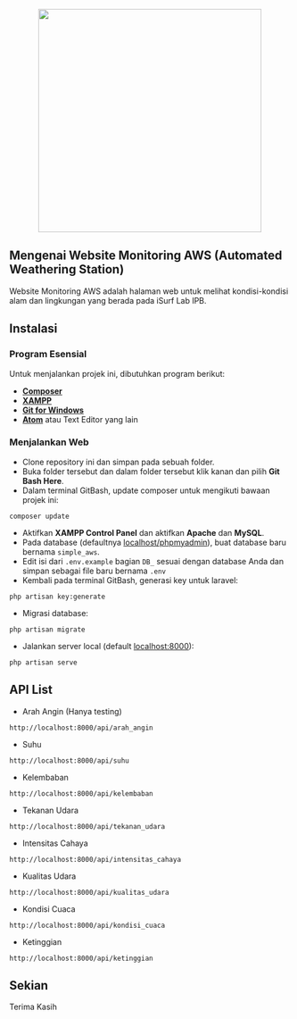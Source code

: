 <p align="center"><img src="https://images.techhive.com/images/article/2015/05/aws-logo-100584713-primary.idge.jpg" width="400"></p>


## Mengenai Website Monitoring AWS (Automated Weathering Station)

Website Monitoring AWS adalah halaman web untuk melihat kondisi-kondisi alam dan lingkungan yang berada pada iSurf Lab IPB.

## Instalasi

### Program Esensial
Untuk menjalankan projek ini, dibutuhkan program berikut:

- **[Composer](https://getcomposer.org/download/)**
- **[XAMPP](https://www.apachefriends.org/download.html)**
- **[Git for Windows](https://gitforwindows.org/)**
- **[Atom](https://atom.io/)** atau Text Editor yang lain

### Menjalankan Web

- Clone repository ini dan simpan pada sebuah folder.
- Buka folder tersebut dan dalam folder tersebut klik kanan dan pilih **Git Bash Here**.
- Dalam terminal GitBash, update composer untuk mengikuti bawaan projek ini:
```
composer update
```
- Aktifkan **XAMPP Control Panel** dan aktifkan **Apache** dan **MySQL**.
- Pada database (defaultnya [localhost/phpmyadmin](http://localhost/phpmyadmin)), buat database baru bernama `simple_aws`.
- Edit isi dari `.env.example` bagian `DB_` sesuai dengan database Anda dan simpan sebagai file baru bernama `.env`
- Kembali pada terminal GitBash, generasi key untuk laravel:
```
php artisan key:generate
```
- Migrasi database:
```
php artisan migrate
```
- Jalankan server local (default [localhost:8000](http://localhost:8000/)):
```
php artisan serve
```

## API List

- Arah Angin (Hanya testing)
```
http://localhost:8000/api/arah_angin
```
- Suhu
```
http://localhost:8000/api/suhu
```
- Kelembaban
```
http://localhost:8000/api/kelembaban
```
- Tekanan Udara
```
http://localhost:8000/api/tekanan_udara
```
- Intensitas Cahaya
```
http://localhost:8000/api/intensitas_cahaya
```
- Kualitas Udara
```
http://localhost:8000/api/kualitas_udara
```
- Kondisi Cuaca
```
http://localhost:8000/api/kondisi_cuaca
```
- Ketinggian
```
http://localhost:8000/api/ketinggian
```

## Sekian

Terima Kasih
